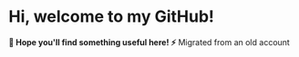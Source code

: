 # Hi, welcome to my GitHub! 
**🐺 Hope you'll find something useful here! ⚡️**
Migrated from an old account
